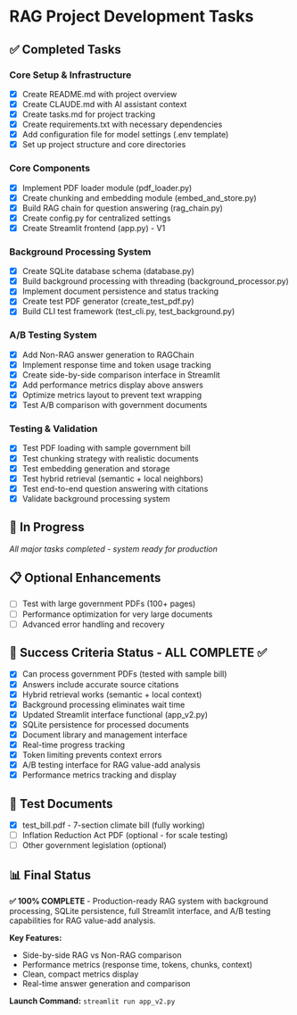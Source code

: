 # RAG Project Development Tasks

## ✅ Completed Tasks

### Core Setup & Infrastructure
- [x] Create README.md with project overview
- [x] Create CLAUDE.md with AI assistant context  
- [x] Create tasks.md for project tracking
- [x] Create requirements.txt with necessary dependencies
- [x] Add configuration file for model settings (.env template)
- [x] Set up project structure and core directories

### Core Components  
- [x] Implement PDF loader module (pdf_loader.py)
- [x] Create chunking and embedding module (embed_and_store.py)
- [x] Build RAG chain for question answering (rag_chain.py)
- [x] Create config.py for centralized settings
- [x] Create Streamlit frontend (app.py) - V1

### Background Processing System
- [x] Create SQLite database schema (database.py)
- [x] Build background processing with threading (background_processor.py)
- [x] Implement document persistence and status tracking
- [x] Create test PDF generator (create_test_pdf.py)
- [x] Build CLI test framework (test_cli.py, test_background.py)

### A/B Testing System
- [x] Add Non-RAG answer generation to RAGChain
- [x] Implement response time and token usage tracking
- [x] Create side-by-side comparison interface in Streamlit
- [x] Add performance metrics display above answers
- [x] Optimize metrics layout to prevent text wrapping
- [x] Test A/B comparison with government documents

### Testing & Validation
- [x] Test PDF loading with sample government bill
- [x] Test chunking strategy with realistic documents
- [x] Test embedding generation and storage
- [x] Test hybrid retrieval (semantic + local neighbors)
- [x] Test end-to-end question answering with citations
- [x] Validate background processing system

## 🔄 In Progress
*All major tasks completed - system ready for production*

## 📋 Optional Enhancements
- [ ] Test with large government PDFs (100+ pages) 
- [ ] Performance optimization for very large documents
- [ ] Advanced error handling and recovery

## 🎯 Success Criteria Status - ALL COMPLETE ✅
- [x] Can process government PDFs (tested with sample bill)
- [x] Answers include accurate source citations  
- [x] Hybrid retrieval works (semantic + local context)
- [x] Background processing eliminates wait time
- [x] Updated Streamlit interface functional (app_v2.py)
- [x] SQLite persistence for processed documents
- [x] Document library and management interface
- [x] Real-time progress tracking
- [x] Token limiting prevents context errors
- [x] A/B testing interface for RAG value-add analysis
- [x] Performance metrics tracking and display

## 🧪 Test Documents
- [x] test_bill.pdf - 7-section climate bill (fully working)
- [ ] Inflation Reduction Act PDF (optional - for scale testing)
- [ ] Other government legislation (optional)

## 📊 Final Status
**✅ 100% COMPLETE** - Production-ready RAG system with background processing, SQLite persistence, full Streamlit interface, and A/B testing capabilities for RAG value-add analysis.

**Key Features:**
- Side-by-side RAG vs Non-RAG comparison
- Performance metrics (response time, tokens, chunks, context)
- Clean, compact metrics display
- Real-time answer generation and comparison

**Launch Command:** `streamlit run app_v2.py`